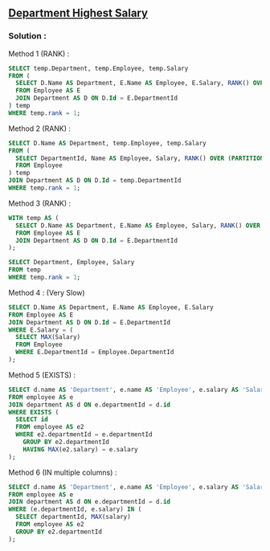 ## [Department Highest Salary](https://leetcode.com/problems/department-highest-salary)

### Solution :

Method 1 (RANK) :
```sql
SELECT temp.Department, temp.Employee, temp.Salary
FROM (
  SELECT D.Name AS Department, E.Name AS Employee, E.Salary, RANK() OVER (PARTITION BY DepartmentId ORDER BY Salary DESC) AS 'rank'
  FROM Employee AS E
  JOIN Department AS D ON D.Id = E.DepartmentId
) temp
WHERE temp.rank = 1;
```

Method 2 (RANK) :
```sql
SELECT D.Name AS Department, temp.Employee, temp.Salary
FROM (
  SELECT DepartmentId, Name AS Employee, Salary, RANK() OVER (PARTITION BY DepartmentId ORDER BY Salary DESC) AS 'rank'
  FROM Employee
) temp
JOIN Department AS D ON D.Id = temp.DepartmentId
WHERE temp.rank = 1;
```

Method 3 (RANK) :
```sql
WITH temp AS (
  SELECT D.Name AS Department, E.Name AS Employee, Salary, RANK() OVER (PARTITION BY DepartmentId ORDER BY Salary DESC) AS 'rank'
  FROM Employee AS E
  JOIN Department AS D ON D.Id = E.DepartmentId
);

SELECT Department, Employee, Salary
FROM temp
WHERE temp.rank = 1;
```

Method 4 : (Very Slow)
```sql
SELECT D.Name AS Department, E.Name AS Employee, E.Salary
FROM Employee AS E
JOIN Department AS D ON D.Id = E.DepartmentId
WHERE E.Salary = (
  SELECT MAX(Salary)
  FROM Employee
  WHERE E.DepartmentId = Employee.DepartmentId
);
```

Method 5 (EXISTS) :
```sql
SELECT d.name AS 'Department', e.name AS 'Employee', e.salary AS 'Salary'
FROM employee AS e
JOIN department AS d ON e.departmentId = d.id
WHERE EXISTS (
  SELECT id
  FROM employee AS e2
  WHERE e2.departmentId = e.departmentId
    GROUP BY e2.departmentId
    HAVING MAX(e2.salary) = e.salary
);
```

Method 6 (IN multiple columns) :
```sql
SELECT d.name AS 'Department', e.name AS 'Employee', e.salary AS 'Salary'
FROM employee AS e
JOIN department AS d ON e.departmentId = d.id
WHERE (e.departmentId, e.salary) IN (
  SELECT departmentId, MAX(salary)
  FROM employee AS e2
  GROUP BY e2.departmentId
);
```
